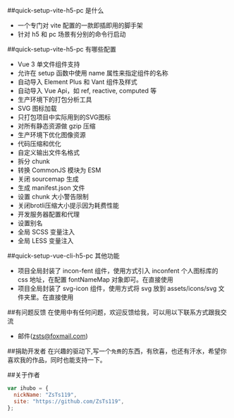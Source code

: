 ##quick-setup-vite-h5-pc 是什么

- 一个专门对 vite 配置的一款即插即用的脚手架
- 针对 h5 和 pc 场景有分别的命令行启动

##quick-setup-vite-h5-pc 有哪些配置

- Vue 3 单文件组件支持
- 允许在 setup 函数中使用 name 属性来指定组件的名称
- 自动导入 Element Plus 和 Vant 组件及样式
- 自动导入 Vue Api，如 ref, reactive, computed 等
- 生产环境下的打包分析工具
- SVG 图标加载
- 只打包项目中实际用到的SVG图标
- 对所有静态资源做 gzip 压缩
- 生产环境下优化图像资源
- 代码压缩和优化
- 自定义输出文件名格式
- 拆分 chunk
- 转换 CommonJS 模块为 ESM
- 关闭 sourcemap 生成
- 生成 manifest.json 文件
- 设置 chunk 大小警告限制
- 关闭brotli压缩大小提示因为耗费性能
- 开发服务器配置和代理
- 设置别名
- 全局 SCSS 变量注入
- 全局 LESS 变量注入

##quick-setup-vue-cli-h5-pc 其他功能

- 项目全局封装了 incon-fent 组件，使用方式引入 inconfent 个人图标库的 css 地址，在配置 fontNameMap 对象即可。在直接使用<incon-fent type="图标名" />
- 项目全局封装了 svg-icon 组件，使用方式将 svg 放到 assets/icons/svg 文件夹里。在直接使用<svg-icon icon-class="svg名"/>

##有问题反馈
在使用中有任何问题，欢迎反馈给我，可以用以下联系方式跟我交流

- 邮件(zsts@foxmail.com)

##捐助开发者
在兴趣的驱动下,写一个`免费`的东西，有欣喜，也还有汗水，希望你喜欢我的作品，同时也能支持一下。

##关于作者

```javascript
var ihubo = {
  nickName: "ZsTs119",
  site: "https://github.com/ZsTs119",
};
```
